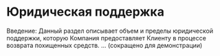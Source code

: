 # Юридическая поддержка  
Введение: Данный раздел описывает объем и пределы юридической поддержки, которую Компания предоставляет Клиенту в процессе возврата похищенных средств.
... (сокращено для демонстрации)
